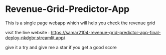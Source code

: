 # Revenue-Grid-Predictor-App
This is a single page  webapp which will help you check the revenue grid

visit the live website : https://samar2104-revenue-grid-predictor-app-final-deploy-nkdgbr.streamlit.app/

give it a try and give me a star if you get a good score
